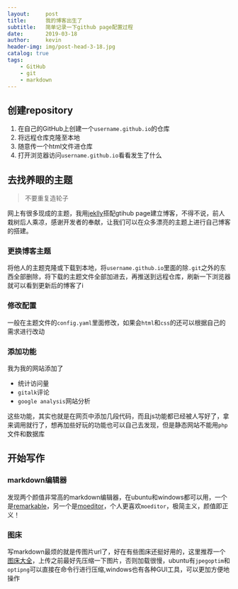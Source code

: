 ```yaml
---
layout:     post
title:      我的博客出生了
subtitle:   简单记录一下github page配置过程
date:       2019-03-18
author:     kevin
header-img: img/post-head-3-18.jpg
catalog: true
tags:
    - GitHub
    - git
    - markdown
---
```


## 创建repository
1. 在自己的GitHub上创建一个`username.github.io`的仓库
2. 将远程仓库克隆至本地
3. 随意传一个html文件进仓库
4. 打开浏览器访问`username.github.io`看看发生了什么

## 去找养眼的主题
> 不要重复造轮子

网上有很多现成的主题，我用[jeklly](http://jekyllcn.com/)搭配gtihub page建立博客，不得不说，前人栽树后人乘凉，感谢开发者的奉献，让我们可以在众多漂亮的主题上进行自己博客的搭建。

### 更换博客主题
将他人的主题克隆或下载到本地，将`username.github.io`里面的除`.git`之外的东西全部删除，将下载的主题文件全部加进去，再推送到远程仓库，刷新一下浏览器就可以看到更新后的博客了i

### 修改配置
一般在主题文件的`config.yaml`里面修改，如果会`html`和`css`的还可以根据自己的需求进行改动

### 添加功能
我为我的网站添加了
- 统计访问量
- `gitalk`评论
- `google analysis`网站分析

这些功能，其实也就是在网页中添加几段代码，而且js功能都已经被人写好了，拿来调用就行了，想再加些好玩的功能也可以自己去发现，但是静态网站不能用`php`文件和数据库

## 开始写作
### markdown编辑器
发现两个颜值非常高的markdown编辑器，在ubuntu和windows都可以用，一个是[remarkable](https://remarkableapp.github.io/)，另一个是[moeditor](https://moeditor.js.org/)，个人更喜欢`moeditor`，极简主义，颜值即正义！

### 图床
写markdown最烦的就是传图片url了，好在有些图床还挺好用的，这里推荐一个[图床大全](https://share.earnrmb.us/6449.html/)，上传之前最好先压缩一下图片，否则加载很慢，ubuntu有`jpegoptim`和`optipng`可以直接在命令行进行压缩,windows也有各种GUI工具，可以更加方便地操作


